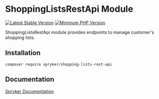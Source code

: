# ShoppingListsRestApi Module
[![Latest Stable Version](https://poser.pugx.org/spryker/shopping-lists-rest-api/v/stable.svg)](https://packagist.org/packages/spryker/shopping-lists-rest-api)
[![Minimum PHP Version](https://img.shields.io/badge/php-%3E%3D%208.3-8892BF.svg)](https://php.net/)

ShoppingListsRestApi module provides endpoints to manage customer's shopping lists.

## Installation

```
composer require spryker/shopping-lists-rest-api
```

## Documentation

[Spryker Documentation](https://docs.spryker.com)
